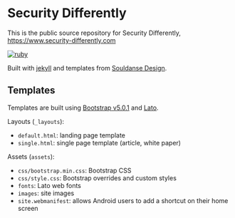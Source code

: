 # Security Differently

This is the public source repository for Security Differently, <https://www.security-differently.com>

[![ruby](https://github.com/security-differently/security-differently.github.io/workflows/ruby/badge.svg)](https://github.com/security-differently/security-differently.github.io/actions)

Built with [jekyll](https://jekyllrb.com) and templates from [Souldanse Design](https://souldanse.com).

## Templates

Templates are built using [Bootstrap v5.0.1](https://github.com/twbs/bootstrap/releases/download/v5.0.1/bootstrap-5.0.1-dist.zip) and [Lato](https://www.latofonts.com/download/lato2oflweb-zip/).

Layouts (`_layouts`):

- `default.html`: landing page template
- `single.html`: single page template (article, white paper)

Assets (`assets`):

- `css/bootstrap.min.css`: Bootstrap CSS
- `css/style.css`: Bootstrap overrides and custom styles
- `fonts`: Lato web fonts
- `images`: site images
- `site.webmanifest`: allows Android users to add a shortcut on their home screen
